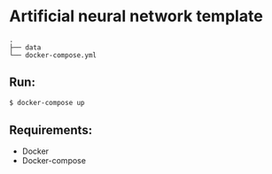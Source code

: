 # Artificial neural network template


```
.
├── data
└── docker-compose.yml
```

## Run:

```sh
$ docker-compose up
```

## Requirements:

* Docker
* Docker-compose